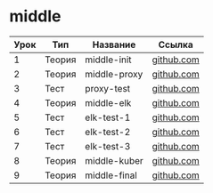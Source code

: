# middle

| Урок | Тип    | Название     | Ссылка                        |
| ---- | ------ | ------------ | ----------------------------- |
| 1    | Теория | middle-init  | [github.com](./middle-init/)  |
| 2    | Теория | middle-proxy | [github.com](./middle-proxy/) |
| 3    | Тест   | proxy-test   | [github.com](./proxy-test/)   |
| 4    | Теория | middle-elk   | [github.com](./middle-elk/)   |
| 5    | Тест   | elk-test-1   | [github.com](./elk-test-1/)   |
| 6    | Тест   | elk-test-2   | [github.com](./elk-test-2/)   |
| 7    | Тест   | elk-test-3   | [github.com](./elk-test-3/)   |
| 8    | Теория | middle-kuber | [github.com](./middle-kuber/) |
| 9    | Теория | middle-final | [github.com](./middle-final/) |
